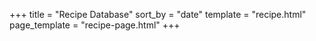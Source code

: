 +++
title = "Recipe Database"
sort_by = "date"
template = "recipe.html"
page_template = "recipe-page.html"
+++